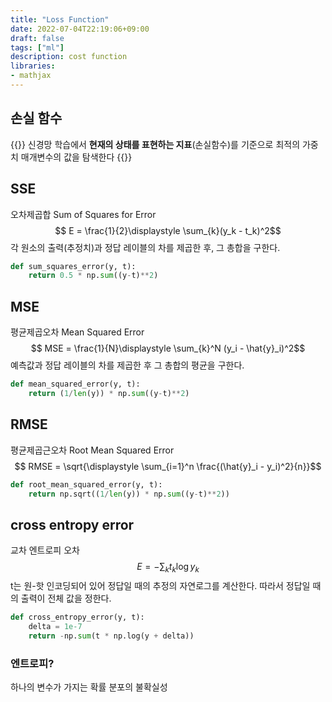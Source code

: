 ```yaml
---
title: "Loss Function"
date: 2022-07-04T22:19:06+09:00
draft: false
tags: ["ml"]
description: cost function
libraries: 
- mathjax
---
```

## 손실 함수
{{<boxmd>}}
신경망 학습에서 **현재의 상태를 표현하는 지표**(손실함수)를 기준으로 최적의 가중치 매개변수의 값을 탐색한다
{{</boxmd>}}
## SSE
오차제곱합 Sum of Squares for Error
$$ E = \frac{1}{2}\displaystyle \sum_{k}(y_k - t_k)^2$$
각 원소의 출력(추정치)과 정답 레이블의 차를 제곱한 후, 그 총합을 구한다.
```python
def sum_squares_error(y, t):
    return 0.5 * np.sum((y-t)**2)
```
## MSE
평균제곱오차 Mean Squared Error
$$ MSE = \frac{1}{N}\displaystyle \sum_{k}^N (y_i - \hat{y}_i)^2$$
예측값과 정답 레이블의 차를 제곱한 후 그 총합의 평균을 구한다.
```python
def mean_squared_error(y, t):
    return (1/len(y)) * np.sum((y-t)**2)
```
## RMSE
평균제곱근오차 Root Mean Squared Error
$$ RMSE = \sqrt{\displaystyle \sum_{i=1}^n \frac{(\hat{y}_i - y_i)^2}{n}}$$
```python
def root_mean_squared_error(y, t):
    return np.sqrt((1/len(y)) * np.sum((y-t)**2))
```
## cross entropy error
교차 엔트로피 오차 
$$ E = -\displaystyle \sum_{k}t_k\log y_k$$
t는 원-핫 인코딩되어 있어 정답일 때의 추정의 자연로그를 계산한다. 따라서 정답일 때의 출력이 전체 값을 정한다. 
```python
def cross_entropy_error(y, t):
    delta = 1e-7
    return -np.sum(t * np.log(y + delta))
```
### 엔트로피?
하나의 변수가 가지는 확률 분포의 불확실성